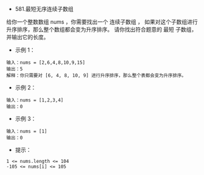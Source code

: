 - 581.最短无序连续子数组

给你一个整数数组 nums ，你需要找出一个 连续子数组 ，
如果对这个子数组进行升序排序，那么整个数组都会变为升序排序。
请你找出符合题意的 最短 子数组，并输出它的长度。

- 示例 1：

```
输入：nums = [2,6,4,8,10,9,15]
输出：5
解释：你只需要对 [6, 4, 8, 10, 9] 进行升序排序，那么整个表都会变为升序排序。
```

- 示例 2：

```
输入：nums = [1,2,3,4]
输出：0
```

- 示例 3：

```
输入：nums = [1]
输出：0
```

- 提示：

```
1 <= nums.length <= 104
-105 <= nums[i] <= 105
```

